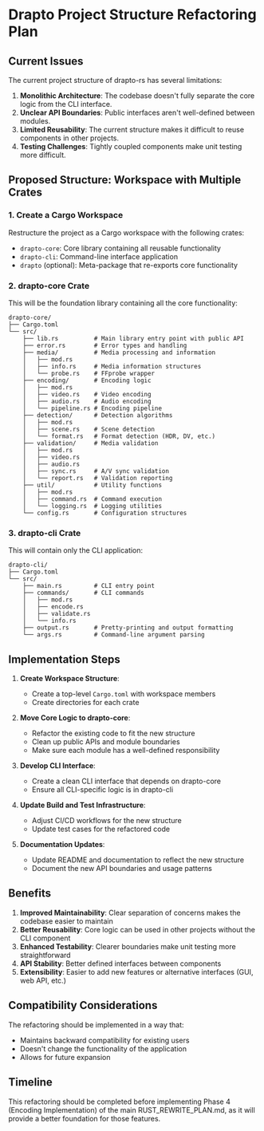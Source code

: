 # Drapto Project Structure Refactoring Plan

## Current Issues

The current project structure of drapto-rs has several limitations:

1. **Monolithic Architecture**: The codebase doesn't fully separate the core logic from the CLI interface.
2. **Unclear API Boundaries**: Public interfaces aren't well-defined between modules.
3. **Limited Reusability**: The current structure makes it difficult to reuse components in other projects.
4. **Testing Challenges**: Tightly coupled components make unit testing more difficult.

## Proposed Structure: Workspace with Multiple Crates

### 1. Create a Cargo Workspace

Restructure the project as a Cargo workspace with the following crates:

- `drapto-core`: Core library containing all reusable functionality
- `drapto-cli`: Command-line interface application
- `drapto` (optional): Meta-package that re-exports core functionality

### 2. drapto-core Crate

This will be the foundation library containing all the core functionality:

```
drapto-core/
├── Cargo.toml
└── src/
    ├── lib.rs          # Main library entry point with public API
    ├── error.rs        # Error types and handling
    ├── media/          # Media processing and information
    │   ├── mod.rs
    │   ├── info.rs     # Media information structures
    │   └── probe.rs    # FFprobe wrapper
    ├── encoding/       # Encoding logic
    │   ├── mod.rs
    │   ├── video.rs    # Video encoding
    │   ├── audio.rs    # Audio encoding
    │   └── pipeline.rs # Encoding pipeline
    ├── detection/      # Detection algorithms
    │   ├── mod.rs
    │   ├── scene.rs    # Scene detection
    │   └── format.rs   # Format detection (HDR, DV, etc.)
    ├── validation/     # Media validation
    │   ├── mod.rs
    │   ├── video.rs
    │   ├── audio.rs
    │   ├── sync.rs     # A/V sync validation
    │   └── report.rs   # Validation reporting
    ├── util/           # Utility functions
    │   ├── mod.rs
    │   ├── command.rs  # Command execution
    │   └── logging.rs  # Logging utilities
    └── config.rs       # Configuration structures
```

### 3. drapto-cli Crate

This will contain only the CLI application:

```
drapto-cli/
├── Cargo.toml
└── src/
    ├── main.rs         # CLI entry point
    ├── commands/       # CLI commands
    │   ├── mod.rs
    │   ├── encode.rs
    │   ├── validate.rs
    │   └── info.rs
    ├── output.rs       # Pretty-printing and output formatting
    └── args.rs         # Command-line argument parsing
```

## Implementation Steps

1. **Create Workspace Structure**:
   - Create a top-level `Cargo.toml` with workspace members
   - Create directories for each crate

2. **Move Core Logic to drapto-core**:
   - Refactor the existing code to fit the new structure
   - Clean up public APIs and module boundaries
   - Make sure each module has a well-defined responsibility

3. **Develop CLI Interface**:
   - Create a clean CLI interface that depends on drapto-core
   - Ensure all CLI-specific logic is in drapto-cli

4. **Update Build and Test Infrastructure**:
   - Adjust CI/CD workflows for the new structure
   - Update test cases for the refactored code

5. **Documentation Updates**:
   - Update README and documentation to reflect the new structure
   - Document the new API boundaries and usage patterns

## Benefits

1. **Improved Maintainability**: Clear separation of concerns makes the codebase easier to maintain
2. **Better Reusability**: Core logic can be used in other projects without the CLI component
3. **Enhanced Testability**: Clearer boundaries make unit testing more straightforward
4. **API Stability**: Better defined interfaces between components
5. **Extensibility**: Easier to add new features or alternative interfaces (GUI, web API, etc.)

## Compatibility Considerations

The refactoring should be implemented in a way that:
- Maintains backward compatibility for existing users
- Doesn't change the functionality of the application
- Allows for future expansion

## Timeline

This refactoring should be completed before implementing Phase 4 (Encoding Implementation) of the main RUST_REWRITE_PLAN.md, as it will provide a better foundation for those features.